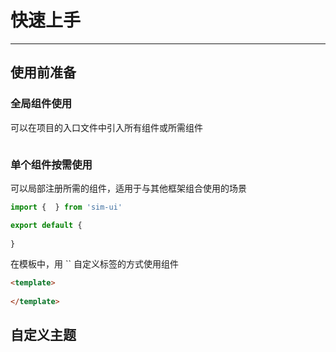 
# 快速上手

----

## 使用前准备


### 全局组件使用

可以在项目的入口文件中引入所有组件或所需组件

```js

```

### 单个组件按需使用

可以局部注册所需的组件，适用于与其他框架组合使用的场景

```js
import {  } from 'sim-ui'

export default {
  
}
```

在模板中，用 `` 自定义标签的方式使用组件

```html
<template>
  
</template>
```

## 自定义主题

